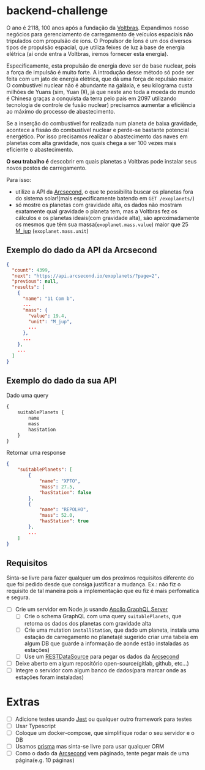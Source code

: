 # backend-challenge

O ano é 2118, 100 anos após a fundação da [Voltbras]. Expandimos nosso negócios para gerenciamento de carregamento de veículos espaciais não tripulados com propulsão de íons.
O Propulsor de Íons é um dos diversos tipos de propulsão espacial, que utiliza feixes de luz à base de energia elétrica (aí onde entra a Voltbras, iremos fornecer esta energia).

Especificamente, esta propulsão de energia deve ser de base nuclear, pois a força de impulsão é muito forte. A introdução desse método só pode ser feita com um jato de energia elétrica, que dá uma força de repulsão maior.
O combustível nuclear não é abundante na galáxia, e seu kilograma custa milhões de Yuans (sim, Yuan (¥), já que neste ano toda a moeda do mundo é Chinesa graças a conquista da terra pelo país em 2097 utilizando tecnologia de controle de fusão nuclear) precisamos aumentar a eficiência ao máximo do processo de abastecimento.

Se a inserção do combustível for realizada num planeta de baixa gravidade, acontece a fissão do combustível nuclear e perde-se bastante potencial energético.
Por isso precisamos realizar o abastecimento das naves em planetas com alta gravidade, nos quais chega a ser 100 vezes mais eficiente o abastecimento.

**O seu trabalho é** descobrir em quais planetas a Voltbras pode instalar seus novos postos de carregamento.

Para isso:
- utilize a API da [Arcsecond], o que te possibilita buscar os planetas fora do sistema solar!(mais especificamente batendo em `GET /exoplanets/`)
- só mostre os planetas com gravidade alta, os dados não mostram exatamente qual gravidade o planeta tem, mas a Voltbras fez os cálculos e os planetas ideais(com gravidade alta),
são aproximadamente os mesmos que têm sua massa(`exoplanet.mass.value`) maior que 25 [M_jup] (`exoplanet.mass.unit`)

## Exemplo do dado da API da Arcsecond
```json
{
  "count": 4399,
  "next": "https://api.arcsecond.io/exoplanets/?page=2",
  "previous": null,
  "results": [
    {
      "name": "11 Com b",
      ...
      "mass": {
        "value": 19.4,
        "unit": "M_jup",
        ...
      },
      ...
    },
    ...
  ]
}
```

## Exemplo do dado da sua API

Dado uma query
```graphql
{
    suitablePlanets {
        name
        mass
        hasStation
    }
}
```
Retornar uma response

```json
{
    "suitablePlanets": [
        {
            "name": "XPTO",
            "mass": 27.5,
            "hasStation": false
        },
        {
            "name": "REPOLHO",
            "mass": 52.0,
            "hasStation": true
        },
        ...
    ]
}
```

## Requisitos
Sinta-se livre para fazer qualquer um dos proximos requisitos diferente do que foi pedido desde que consiga justificar a mudança. Ex.: não fiz o requisito de tal maneira pois a implementação que eu fiz é mais perfomatica e segura.
- [ ] Crie um servidor em Node.js usando [Apollo GraphQL Server](https://www.apollographql.com/docs/apollo-server/)
    - [ ] Crie o schema GraphQL com uma query `suitablePlanets`, que retorna os dados dos planetas com gravidade alta
    - [ ] Crie uma mutation `installStation`, que dado um planeta, instala uma estação de carregamento no planeta(é sugerido criar uma tabela em algum DB que guarde a informação de aonde estão instaladas as estações)
    - [ ] Use um [RESTDataSource](https://www.apollographql.com/docs/apollo-server/data/data-sources/) para pegar os dados da [Arcsecond]
- [ ] Deixe aberto em algum repositório open-source(gitlab, github, etc...)
- [ ] Integre o servidor com algum banco de dados(para marcar onde as estações foram instaladas)

# Extras
- [ ] Adicione testes usando [Jest] ou qualquer outro framework para testes
- [ ] Usar Typescript
- [ ] Coloque um docker-compose, que simplifique rodar o seu servidor e o DB
- [ ] Usamos [prisma](prisma.io) mas sinta-se livre para usar qualquer ORM
- [ ] Como o dado da [Arcsecond] vem páginado, tente pegar mais de uma página(e.g. 10 páginas)

[Jest]: https://jest-everywhere.now.sh/
[Voltbras]: https://voltbras.com.br
[M_jup]: https://en.wikipedia.org/wiki/Jupiter_mass
[Arcsecond]: https://api.arcsecond.io/swagger/

